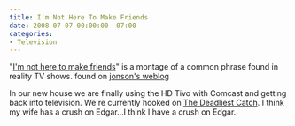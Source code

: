```yaml
---
title: I'm Not Here To Make Friends
date: 2008-07-07 00:00:00 -07:00
categories:
- Television
---
```


<p>"<a href="http://fourfour.typepad.com/fourfour/2008/07/im-not-here-to.html">I'm not here to make friends</a>" is a montage of a common phrase found in reality TV shows. found on <a href="http://jonson.wordpress.com/2008/07/07/568/">jonson's weblog</a></p>

<p>In our new house we are finally using the HD Tivo with Comcast and getting back into television. We're currently hooked on <a href="http://dsc.discovery.com/fansites/deadliestcatch/deadliestcatch.html">The Deadliest Catch</a>. I think my wife has a crush on Edgar…I think I have a crush on Edgar.</p>

